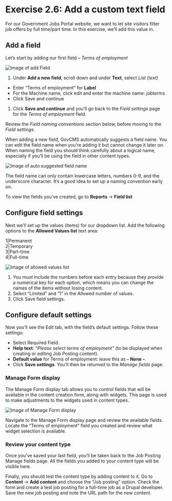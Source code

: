 # Exercise 2.6: Add a custom text field

For our Government Jobs Portal website, we want to let site visitors filter job offers by full time/part time. In this exercise, we’ll add this value in.

## Add a field

Let’s start by adding our first field – _Terms of employment_

![Image of add Field](<../.gitbook/assets/37 (1).png>)

1. Under **Add a new field**, scroll down and under **Text**, select _List (text)_

* Enter “Terms of employment” for **Label**
* For the Machine name, click edit and enter the machine name: _jobterms_
* Click Save and continue

1. Click **Save and continue** and you’ll go back to the _Field settings_ page for the _Terms of employment_ field.

Review the _Field naming conventions_ section below, before moving to the _Field settings_.

When adding a new field, GovCMS automatically suggests a field name. You can edit the field name when you’re adding it but cannot change it later on. When naming the field you should think carefully about a logical name, especially if you’ll be using the field in other content types.

![Image of auto suggested field name](../.gitbook/assets/38.png)

The field name can only contain lowercase letters, numbers 0-9, and the underscore character. It’s a good idea to set up a naming convention early on.

To view the fields you’ve created, go to **Reports** → **Field list**

## Configure field settings

Next we’ll set up the values (items) for our dropdown list. Add the following options to the **Allowed Values list** text area:

1|Permanent\
2|Temporary\
3|Part-time\
4|Full-time

![Image of allowed values list](<../.gitbook/assets/39 (1).png>)

1. You must include the numbers before each entry because they provide a numerical key for each option, which means you can change the names of the items without losing content.
2. Select “Limited” and “1” in the Allowed number of values.
3. Click Save field settings.

## Configure default settings

Now you’ll see the Edit tab, with the field’s default settings. Follow these settings:

* Select Required Field.
* **Help text**: _“Please select terms of employment”_ (to be displayed when creating or editing Job Posting content).
* **Default value** for Terms of employment: leave this as **- None -**.
* Click **Save settings**. You’ll then be returned to the _Manage fields_ page.

### Manage Form display

The Manage Form display tab allows you to control fields that will be available in the content creation form, along with widgets. This page is used to make adjustments to the widgets used in content types.

![Image of Manage Form display](<../.gitbook/assets/41 (1).png>)

Navigate to the Manage Form display page and review the available fields. Locate the “Terms of employment” field you created and review what widget selection is available.

### Review your content type

Once you’ve saved your last field, you’ll be taken back to the Job Posting Manage fields page. All the fields you added to your content type will be visible here.

Finally, you should test the content type by adding content to it. Go to **Content** → **Add content** and choose the “Job posting” option. Check the form and create a test job posting for a full-time job as a Drupal developer. Save the new job posting and note the URL path for the new content.
